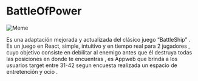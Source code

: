 # BattleOfPower

![Meme](https://media.giphy.com/media/fw2iB0P2gvD5Ymzfby/giphy.gif)

Es una adaptación mejorada y actualizada del clásico juego “BattleShip” . Es un juego en React, simple, intuitivo y en tiempo real para 2 jugadores , cuyo objetivo consiste en debilitar al enemigo antes que él destruya todas las posiciones en donde te encuentras , es Appweb que brinda a los usuarios target entre 31-42 segun encuesta realizada un espacio de entretención y ocio .
